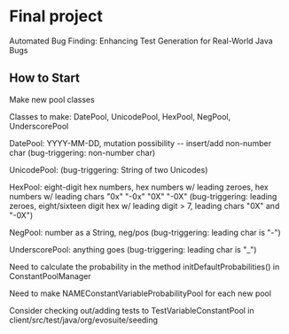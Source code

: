 # Final project
Automated Bug Finding: Enhancing Test Generation for Real-World Java Bugs

## How to Start
Make new pool classes

Classes to make: DatePool, UnicodePool, HexPool, NegPool, UnderscorePool

DatePool: YYYY-MM-DD, mutation possibility -- insert/add non-number char (bug-triggering: non-number char)

UnicodePool: (bug-triggering: String of two Unicodes)

HexPool: eight-digit hex numbers, hex numbers w/ leading zeroes, hex numbers w/ leading chars "0x" "-0x" "0X" "-0X" (bug-triggering: leading zeroes, eight/sixteen digit hex w/ leading digit > 7, leading chars "0X" and "-0X")

NegPool: number as a String, neg/pos (bug-triggering: leading char is "-")

UnderscorePool: anything goes (bug-triggering: leading char is "_")

Need to calculate the probability in the method initDefaultProbabilities() in ConstantPoolManager

Need to make NAMEConstantVariableProbabilityPool for each new pool

Consider checking out/adding tests to TestVariableConstantPool in client/src/test/java/org/evosuite/seeding
